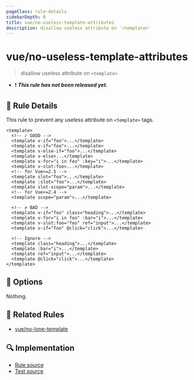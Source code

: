 ```yaml
---
pageClass: rule-details
sidebarDepth: 0
title: vue/no-useless-template-attributes
description: disallow useless attribute on `<template>`
---
```

# vue/no-useless-template-attributes

> disallow useless attribute on `<template>`

- :exclamation: <badge text="This rule has not been released yet." vertical="middle" type="error"> ***This rule has not been released yet.*** </badge>

## :book: Rule Details

This rule to prevent any useless attribute on `<template>` tags.

<eslint-code-block :rules="{'vue/no-useless-template-attributes': ['error']}">

```vue
<template>
  <!-- ✓ GOOD -->
  <template v-if="foo">...</template>
  <template v-if="foo">...</template>
  <template v-else-if="foo">...</template>
  <template v-else>...</template>
  <template v-for="i in foo" :key="i">...</template>
  <template v-slot:foo>...</template>
  <!-- for Vue<=2.5 -->
  <template slot="foo">...</template>
  <template :slot="foo">...</template>
  <template slot-scope="param">...</template>
  <!-- for Vue<=2.4 -->
  <template scope="param">...</template>

  <!-- ✗ BAD -->
  <template v-if="foo" class="heading">...</template>
  <template v-for="i in foo" :bar="i">...</template>
  <template v-slot:foo="foo" ref="input">...</template>
  <template v-if="foo" @click="click">...</template>

  <!-- Ignore -->
  <template class="heading">...</template>
  <template :bar="i">...</template>
  <template ref="input">...</template>
  <template @click="click">...</template>
</template>
```

</eslint-code-block>

## :wrench: Options

Nothing.

## :couple: Related Rules

- [vue/no-lone-template]

[vue/no-lone-template]: ./no-lone-template.md

## :mag: Implementation

- [Rule source](https://github.com/vuejs/eslint-plugin-vue/blob/master/lib/rules/no-useless-template-attributes.js)
- [Test source](https://github.com/vuejs/eslint-plugin-vue/blob/master/tests/lib/rules/no-useless-template-attributes.js)
